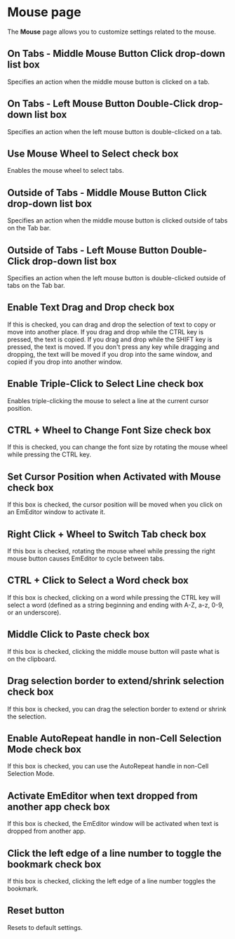 # Mouse page

The **Mouse** page allows you to customize settings related to the mouse.

## On Tabs - Middle Mouse Button Click drop-down list box

Specifies an action when the middle mouse button is clicked on a tab.

## On Tabs - Left Mouse Button Double-Click drop-down list box

Specifies an action when the left mouse button is double-clicked on a tab.

## Use Mouse Wheel to Select check box

Enables the mouse wheel to select tabs.

## Outside of Tabs - Middle Mouse Button Click drop-down list box

Specifies an action when the middle mouse button is clicked outside of tabs on the Tab bar.

## Outside of Tabs - Left Mouse Button Double-Click drop-down list box

Specifies an action when the left mouse button is double-clicked outside of tabs on the Tab bar.

## Enable Text Drag and Drop check box

If this is checked, you can drag and drop the selection of text to copy or move into another place. If you drag and drop while the CTRL key is pressed, the text is copied. If you drag and drop while the SHIFT key is pressed, the text is moved. If you don't press any key while dragging and dropping, the
text will be moved if you drop into the same window, and copied if you drop into another window.

## Enable Triple-Click to Select Line check box

Enables triple-clicking the mouse to select a line at the current cursor position.

## CTRL + Wheel to Change Font Size check box

If this is checked, you can change the font size by rotating the mouse wheel while pressing the CTRL key.

## Set Cursor Position when Activated with Mouse check box

If this box is checked, the cursor position will be moved when you click on an EmEditor window to activate it.

## Right Click + Wheel to Switch Tab check box

If this box is checked, rotating the mouse wheel while pressing the right mouse button causes EmEditor to cycle between tabs.

## CTRL + Click to Select a Word check box

If this box is checked, clicking on a word while pressing the CTRL key will select a word (defined as a string beginning and ending with A-Z, a-z, 0-9, or an underscore).

## Middle Click to Paste check box

If this box is checked, clicking the middle mouse button will paste what is on the clipboard.

## Drag selection border to extend/shrink selection check box

If this box is checked, you can drag the selection border to extend or shrink the selection.

## Enable AutoRepeat handle in non-Cell Selection Mode check box

If this box is checked, you can use the AutoRepeat handle in non-Cell Selection Mode.

## Activate EmEditor when text dropped from another app check box

If this box is checked, the EmEditor window will be activated when text is dropped from another app.

## Click the left edge of a line number to toggle the bookmark check box

If this box is checked, clicking the left edge of a line number toggles the bookmark.

## Reset button

Resets to default settings.

